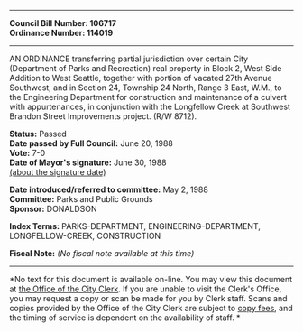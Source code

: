 * * * * *  
  
**Council Bill Number: [](#h0)[](#h2)106717**   
**Ordinance Number: 114019**  
  
* * * * *  
  
AN ORDINANCE transferring partial jurisdiction over certain City (Department of Parks and Recreation) real property in Block 2, West Side Addition to West Seattle, together with portion of vacated 27th Avenue Southwest, and in Section 24, Township 24 North, Range 3 East, W.M., to the Engineering Department for construction and maintenance of a culvert with appurtenances, in conjunction with the Longfellow Creek at Southwest Brandon Street Improvements project. (R/W 8712).  
  
**Status:** Passed   
**Date passed by Full Council:** June 20, 1988   
**Vote:** 7-0   
**Date of Mayor's signature:** June 30, 1988   
[(about the signature date)](/~public/approvaldate.htm)   
  
  
**Date introduced/referred to committee:** May 2, 1988   
**Committee:** Parks and Public Grounds   
**Sponsor:** DONALDSON   
  
**Index Terms:** PARKS-DEPARTMENT, ENGINEERING-DEPARTMENT, LONGFELLOW-CREEK, CONSTRUCTION  
  
**Fiscal Note:** *(No fiscal note available at this time)*  
  
* * * * *  
  
*No text for this document is available on-line. You may view this document at [the Office of the City Clerk](http://www.seattle.gov/leg/clerk/contactUs.htm). If you are unable to visit the Clerk's Office, you may request a copy or scan be made for you by Clerk staff. Scans and copies provided by the Office of the City Clerk are subject to [copy fees](http://clerk.seattle.gov/~public/clerkfees.htm), and the timing of service is dependent on the availability of staff. *  
  
  
